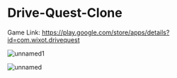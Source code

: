 # Drive-Quest-Clone

Game Link:
https://play.google.com/store/apps/details?id=com.wixot.drivequest


![unnamed1](https://github.com/user-attachments/assets/0a41b705-bf5a-4d82-ba53-959bc552beac)

![unnamed](https://github.com/user-attachments/assets/d84789c1-3428-4e71-825d-81cd92dbec1d)

